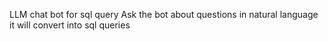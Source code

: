 LLM chat bot for sql query
Ask the bot about questions in natural language it will convert into sql queries
